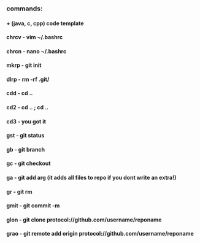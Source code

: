 ### commands:
#### + (java, c, cpp) code template
#### chrcv - vim ~/.bashrc
#### chrcn - nano ~/.bashrc
#### mkrp - git init
#### dlrp - rm -rf .git/
#### cdd - cd ..
#### cd2 - cd .. ; cd ..
#### cd3 - you got it
#### gst - git status
#### gb - git branch 
#### gc - git checkout 
#### ga - git add arg (it adds all files to repo if you dont write an extra!)
#### gr - git rm 
#### gmit - git commit -m 
#### glon - git clone protocol://github.com/username/reponame
#### grao - git remote add origin protocol://github.com/username/reponame


